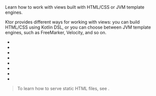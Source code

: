 [//]: # (title: Templating)

<link-summary>Learn how to work with views built with HTML/CSS or JVM template engines.</link-summary>

Ktor provides different ways for working with views: you can build HTML/CSS using Kotlin DSL, or you can choose between JVM template engines, such as FreeMarker, Velocity, and so on. 
* [](html_dsl.md)
* [](css_dsl.md)
* [](freemarker.md)
* [](velocity.md)
* [](mustache.md)
* [](thymeleaf.md)
* [](pebble.md)
* [](jte.md)

> To learn how to serve static HTML files, see [](Serving_Static_Content.md).
